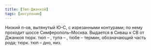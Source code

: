 ```yaml
---
title: [Тюп-Джанкой]
tags: [инсулоним]
---
```


Низкий п-ов, вытянутый Ю–С, с изрезанными контурами; по нему проходит шоссе
Симферополь–Москва. Выдается в Сиваш к СВ от Джанкоя тюрк. тюп – , тупэ – , тюбе
– термин, обозначающий часть рода; тюрк. тюп – дно, низ.
